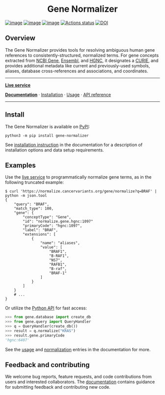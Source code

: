 <h1 align="center">
Gene Normalizer
</h1>

[![image](https://img.shields.io/pypi/v/gene-normalizer.svg)](https://pypi.python.org/pypi/gene-normalizer) [![image](https://img.shields.io/pypi/l/gene-normalizer.svg)](https://pypi.python.org/pypi/gene-normalizer) [![image](https://img.shields.io/pypi/pyversions/gene-normalizer.svg)](https://pypi.python.org/pypi/gene-normalizer) [![Actions status](https://github.com/cancervariants/gene-normalization/actions/workflows/checks.yaml/badge.svg)](https://github.com/cancervariants/gene-normalization/actions/workflows/checks.yaml) [![DOI](https://zenodo.org/badge/309797998.svg)](https://zenodo.org/badge/latestdoi/309797998)

## Overview
<!-- description -->
The Gene Normalizer provides tools for resolving ambiguous human gene references to consistently-structured, normalized terms. For gene concepts extracted from [NCBI Gene](https://www.ncbi.nlm.nih.gov/gene/), [Ensembl](https://useast.ensembl.org/index.html), and [HGNC](https://www.genenames.org/), it designates a [CURIE](https://en.wikipedia.org/wiki/CURIE), and provides additional metadata like current and previously-used symbols, aliases, database cross-references and associations, and coordinates.
<!-- /description -->
---

**[Live service](https://normalize.cancervariants.org/gene)**

**[Documentation](https://gene-normalizer.readthedocs.io/latest/)** · [Installation](https://gene-normalizer.readthedocs.io/latest/install.html) · [Usage](https://gene-normalizer.readthedocs.io/latest/usage.html) · [API reference](https://gene-normalizer.readthedocs.io/latest/api/index.html)

---

## Install

The Gene Normalizer is available on [PyPI](https://pypi.org/project/gene-normalizer/):

```shell
python3 -m pip install gene-normalizer
```

See [installation instruction](https://gene-normalizer.readthedocs.io/latest/install.html) in the documentation for a description of installation options and data setup requirements.

## Examples

Use the [live service](https://normalize.cancervariants.org/gene) to programmatically normalize gene terms, as in the following truncated example:

```shell
$ curl 'https://normalize.cancervariants.org/gene/normalize?q=BRAF' | python -m json.tool
{
    "query": "BRAF",
    "match_type": 100,
    "gene": {
        "conceptType": "Gene",
        "id": "normalize.gene.hgnc:1097"
        "primaryCode": "hgnc:1097",
        "label": "BRAF",
        "extensions": [
            {
                "name": "aliases",
                "value": [
                    "BRAF1",
                    "B-RAF1",
                    "NS7",
                    "RAFB1",
                    "B-raf",
                    "BRAF-1"
                ]
            }
        ]
    }
    # ...
}
```

Or utilize the [Python API](https://gene-normalizer.readthedocs.io/latest/api/query_api.html) for fast access:

```python
>>> from gene.database import create_db
>>> from gene.query import QueryHandler
>>> q = QueryHandler(create_db())
>>> result = q.normalize("KRAS")
>>> result.gene.primaryCode
'hgnc:6407'
```

See the [usage](https://gene-normalizer.readthedocs.io/latest/usage.html) and [normalization](https://gene-normalizer.readthedocs.io/latest/normalizing_data/normalization.html) entries in the documentation for more.

## Feedback and contributing

We welcome bug reports, feature requests, and code contributions from users and interested collaborators. The [documentation](https://gene-normalizer.readthedocs.io/latest/contributing.html) contains guidance for submitting feedback and contributing new code.
